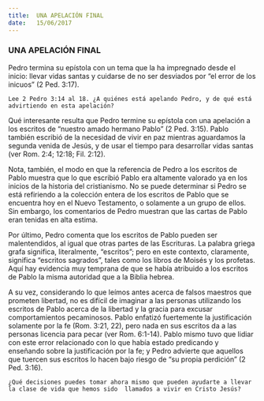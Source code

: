 ```yaml
---
title:  UNA APELACIÓN FINAL
date:   15/06/2017
---
```


### UNA APELACIÓN FINAL

Pedro termina su epístola con un tema que la ha impregnado desde el inicio: llevar vidas santas y cuidarse de  no ser desviados por “el error de los inicuos” (2 Ped. 3:17).

`Lee 2 Pedro 3:14 al 18. ¿A quiénes está apelando Pedro, y de qué está advirtiendo en esta apelación?`

Qué interesante resulta que Pedro termine su epístola con una apelación a los escritos de “nuestro amado  hermano Pablo” (2 Ped. 3:15). Pablo también escribió de la necesidad de vivir en paz mientras aguardamos la  segunda venida de Jesús, y de usar el tiempo para desarrollar vidas santas (ver Rom. 2:4; 12:18; Fil. 2:12). 

Nota, también, el modo en que la referencia de Pedro a los escritos de Pablo muestra que lo que escribió Pablo  era altamente valorado ya en los inicios de la historia del cristianismo. No se puede determinar si Pedro se está  refiriendo a la colección entera de los escritos de Pablo que se encuentra hoy en el Nuevo Testamento, o  solamente a un grupo de ellos. Sin embargo, los comentarios de Pedro muestran que las cartas de Pablo eran  tenidas en alta estima. 

Por último, Pedro comenta que los escritos de Pablo pueden ser malentendidos, al igual que otras partes de las  Escrituras. La palabra griega grafa significa, literalmente, “escritos”; pero en este contexto, claramente, significa  “escritos sagrados”, tales como los libros de Moisés y los profetas. Aquí hay evidencia muy temprana de que se  había atribuido a los escritos de Pablo la misma autoridad que a la Biblia hebrea. 

A su vez, considerando lo que leímos antes acerca de falsos maestros que prometen libertad, no es difícil de  imaginar a las personas utilizando los escritos de Pablo acerca de la libertad y la gracia para excusar  comportamientos pecaminosos. Pablo enfatizó fuertemente la justificación solamente por la fe (Rom. 3:21, 22), pero nada en sus escritos da a las personas licencia para pecar (ver Rom. 6:1-14). Pablo mismo tuvo que lidiar  con este error relacionado con lo que había estado predicando y enseñando sobre la justificación por la fe; y  Pedro advierte que aquellos que tuercen sus escritos lo hacen bajo riesgo de “su propia perdición” (2 Ped. 3:16). 

`¿Qué decisiones puedes tomar ahora mismo que pueden ayudarte a llevar la clase de vida que hemos sido  llamados a vivir en Cristo Jesús?` 